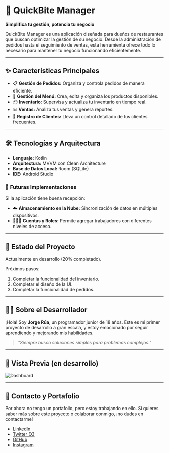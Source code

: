 # 🍴 QuickBite Manager  

**Simplifica tu gestión, potencia tu negocio**  

QuickBite Manager es una aplicación diseñada para dueños de restaurantes que buscan optimizar la gestión de su negocio. Desde la administración de pedidos hasta el seguimiento de ventas, esta herramienta ofrece todo lo necesario para mantener tu negocio funcionando eficientemente.  

---

## ✨ **Características Principales**  
- 📋 **Gestión de Pedidos:** Organiza y controla pedidos de manera eficiente.  
- 🍔 **Gestión del Menú:** Crea, edita y organiza los productos disponibles.  
- 📦 **Inventario:** Supervisa y actualiza tu inventario en tiempo real.  
- 📊 **Ventas:** Analiza tus ventas y genera reportes.  
- 👥 **Registro de Clientes:** Lleva un control detallado de tus clientes frecuentes.  

---

## 🛠️ **Tecnologías y Arquitectura**  
- **Lenguaje:** Kotlin  
- **Arquitectura:** MVVM con Clean Architecture  
- **Base de Datos Local:** Room (SQLite)  
- **IDE:** Android Studio  

### 🔮 **Futuras Implementaciones**  
Si la aplicación tiene buena recepción:  
- ☁️ **Almacenamiento en la Nube:** Sincronización de datos en múltiples dispositivos.  
- 🧑‍🤝‍🧑 **Cuentas y Roles:** Permite agregar trabajadores con diferentes niveles de acceso.  

---

## 🚀 **Estado del Proyecto**  
Actualmente en desarrollo (20% completado).  

Próximos pasos:  
1. Completar la funcionalidad del inventario.  
2. Completar el diseño de la UI.  
3. Completar la funcionalidad de pedidos.  

---

## 🙋‍♂️ **Sobre el Desarrollador**  
¡Hola! Soy **Jorge Rúa**, un programador junior de 18 años. Este es mi primer proyecto de desarrollo a gran escala, y estoy emocionado por seguir aprendiendo y mejorando mis habilidades.  

> _"Siempre busco soluciones simples para problemas complejos."_  

---

## 🎨 **Vista Previa (en desarrollo)**  

![Dashboard](https://github.com/user-attachments/assets/0decae6f-9d22-4802-8641-92f033ff0232)



---

## 📩 **Contacto y Portafolio**  
Por ahora no tengo un portafolio, pero estoy trabajando en ello. Si quieres saber más sobre este proyecto o colaborar conmigo, ¡no dudes en contactarme!  
- [LinkedIn](www.linkedin.com/in/jorge-rua-vera-42904134b)  
- [Twitter (X)](https://x.com/york_ruve)  
- [GitHub](https://github.com/yorkruv)
- [Instagram](https://www.instagram.com/york_ruve/)
